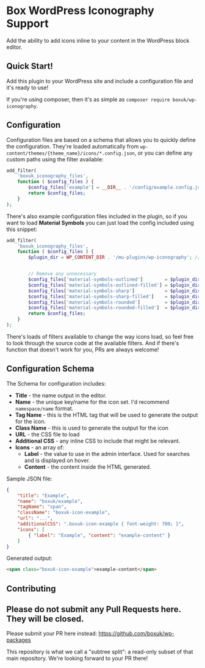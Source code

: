 # Box WordPress Iconography Support

Add the ability to add icons inline to your content in the WordPress block editor.

## Quick Start!
Add this plugin to your WordPress site and include a configuration file and it's ready to use!

If you're using composer, then it's as simple as `composer require boxuk/wp-iconography`.

## Configuration

Configuration files are based on a schema that allows you to quickly define the configuration.
They're loaded automatically from `wp-content/themes/{theme_name}/icons/*.config.json`, or you can define any custom paths using the filter available:
```php
add_filter(
	'boxuk_iconography_files',
	function ( $config_files ) {
		$config_files['example'] = __DIR__ . '/config/example.config.json';
		return $config_files;
	}
);
```

There's also example configuration files included in the plugin, so if you want to load **Material Symbols** you can just load the config included using this snippet:
```php
add_filter(
	'boxuk_iconography_files',
	function ( $config_files ) {
		$plugin_dir = WP_CONTENT_DIR . '/mu-plugins/wp-iconography'; // make sure this is valid for your project!


		// Remove any unnecessary
		$config_files['material-symbols-outlined']        = $plugin_dir . '/config/material-symbols-outlined.config.json';
		$config_files['material-symbols-outlined-filled'] = $plugin_dir . '/config/material-symbols-outlined-filled.config.json';
		$config_files['material-symbols-sharp']           = $plugin_dir . '/config/material-symbols-sharp.config.json';
		$config_files['material-symbols-sharp-filled']    = $plugin_dir . '/config/material-symbols-sharp-filled.config.json';
		$config_files['material-symbols-rounded']         = $plugin_dir . '/config/material-symbols-rounded.config.json';
		$config_files['material-symbols-rounded-filled']  = $plugin_dir . '/config/material-symbols-rounded-filled.config.json';
		return $config_files;
	}
);
```

There's loads of filters available to change the way icons load, so feel free to look through the source code at the available filters. And if there's function that doesn't work for you, PRs are always welcome!

## Configuration Schema

The Schema for configuration includes:
 - **Title** - the name output in the editor.
 - **Name** - the unique key/name for the icon set. I'd recommend `namespace/name` format.
 - **Tag Name** - this is the HTML tag that will be used to generate the output for the icon.
 - **Class Name** - this is used to generate the output for the icon
 - **URL** - the CSS file to load
 - **Additional CSS** - any inline CSS to include that might be relevant.
 - **Icons** - an array of:
	- **Label** - the value to use in the admin interface. Used for searches and is displayed on hover.
	- **Content** - the content inside the HTML generated.

Sample JSON file:
```json
{
	"title": "Example",
	"name": "boxuk/example",
	"tagName": "span",
	"className": "boxuk-icon-example",
	"url": "...",
	"additionalCSS": ".boxuk-icon-example { font-weight: 700; }",
	"icons": [
		{ "label": "Example", "content": "example-content" }
	]
}
```

Generated output:
```html
<span class="boxuk-icon-example">example-content</span>
```

## Contributing
Please do not submit any Pull Requests here. They will be closed.
---

Please submit your PR here instead: https://github.com/boxuk/wp-packages

This repository is what we call a "subtree split": a read-only subset of that main repository.
We're looking forward to your PR there!
